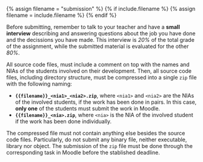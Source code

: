 {% assign filename = "submission" %}
{% if include.filename %}
	{% assign filename = include.filename %}
{% endif %}

Before submitting, remember to talk to your teacher and have a **small interview** describing and answering questions about the job you have done and the decissions you have made. This interview is *20%* of the total grade of the assignment, while the submitted material is evaluated for the other *80%*.

All source code files, must include a comment on top with the names and NIAs of the students involved on their development. Then, all source code files, including directory structure, must be compressed into a single `zip` file with the following naming:

- **`{{filename}}_<nia1>_<nia2>.zip`**, where `<nia1>` and `<nia2>` are the NIAs of the involved students, if the work has been done in pairs. In this case, **only one** of the students must submit the work in Moodle.
- **`{{filename}}_<nia>.zip`**, where `<nia>` is the NIA of the involved student if the work has been done individually.

The compressed file must not contain anything else besides the source code files. Particularly, do not submit any binary file, neither executable, library nor object. The submission of the `zip` file must be done through the corresponding task in Moodle before the stablished deadline.